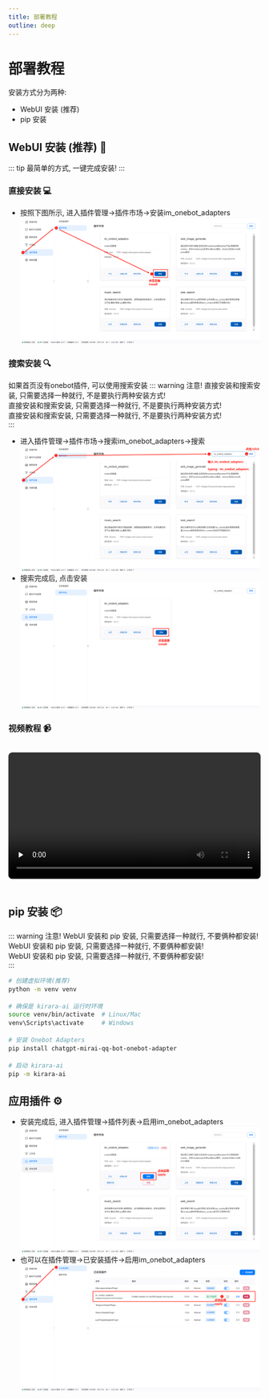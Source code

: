 ```yaml
---
title: 部署教程
outline: deep
---
```


# 部署教程

安装方式分为两种:
 -  WebUI 安装 (推荐)
 -  pip 安装

## WebUI 安装 (推荐) :rocket:

::: tip
最简单的方式, 一键完成安装!
:::

### 直接安装 :computer:
- 按照下图所示, 进入插件管理->插件市场->安装im_onebot_adapters
![安装步骤1](/assets/deploy/install-webui-default-step-1.png)

### 搜索安装 :mag:

如果首页没有onebot插件, 可以使用搜索安装
::: warning 注意!
直接安装和搜索安装, 只需要选择一种就行, 不是要执行两种安装方式!  
直接安装和搜索安装, 只需要选择一种就行, 不是要执行两种安装方式!  
直接安装和搜索安装, 只需要选择一种就行, 不是要执行两种安装方式!  
:::
- 进入插件管理->插件市场->搜索im_onebot_adapters->搜索
![搜索插件步骤1](/assets/deploy/install-webui-search-step-1.png)
- 搜索完成后, 点击安装
![搜索插件步骤2](/assets/deploy/install-webui-search-step-2.png)

### 视频教程 :video_camera:

<div class="video-container">
  <video 
    controls
    preload="none"
    width="100%"
    style="max-width: 100%; margin: 1rem auto; border-radius: 8px;"
  >
    <source src="/assets/deploy/install-webui-default.mp4" type="video/mp4">
    您的浏览器不支持 video 标签
  </video>
</div>

## pip 安装 📦
::: warning 注意!
WebUI 安装和 pip 安装, 只需要选择一种就行, 不要俩种都安装!  
WebUI 安装和 pip 安装, 只需要选择一种就行, 不要俩种都安装!  
WebUI 安装和 pip 安装, 只需要选择一种就行, 不要俩种都安装!  
:::

```bash
# 创建虚拟环境(推荐)
python -m venv venv

# 确保是 kirara-ai 运行时环境
source venv/bin/activate  # Linux/Mac
venv\Scripts\activate     # Windows

# 安装 Onebot Adapters
pip install chatgpt-mirai-qq-bot-onebot-adapter

# 启动 kirara-ai
pip -m kirara-ai
```

## 应用插件 :gear:
- 安装完成后, 进入插件管理->插件列表->启用im_onebot_adapters
![应用插件步骤1](/assets/deploy/install-webui-default-step-2.png)
- 也可以在插件管理->已安装插件->启用im_onebot_adapters
![应用插件步骤2](/assets/deploy/install-webui-other-apply.png)